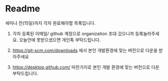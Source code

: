 # Readme
세미나 전(15일)까지 각자 완료해야할  목록입니다.

1. 각자 등록된 이메일/ github 계정으로 organization 초대 갔으니까 등록눌러주세요. 오늘안에 못받으셨으면 개인톡 부탁드립니다.

2. https://git-scm.com/downloads 에서 본인 개발환경에 맞는 버전으로 다운을 받아주세요

3. https://desktop.github.com/ 마찬가지로 본인 개발 환경에 맞는 버전으로 다운 부탁드립니다.
